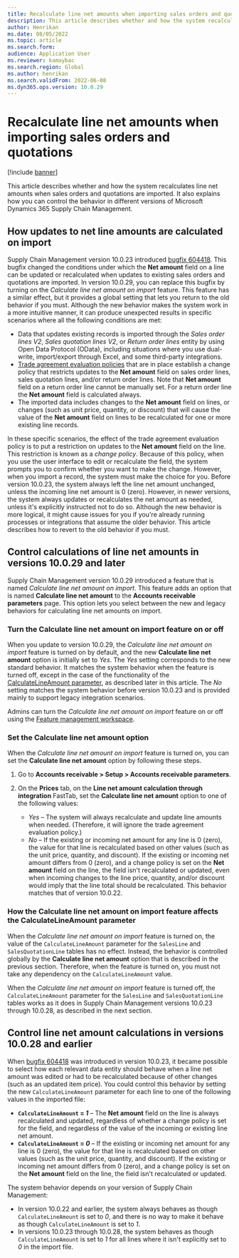 ```yaml
---
title: Recalculate line net amounts when importing sales orders and quotations
description: This article describes whether and how the system recalculates line net amounts when sales orders and quotations are imported. It also explains how you can control the behavior in different versions of Microsoft Dynamics 365 Supply Chain Management.
author: Henrikan
ms.date: 08/05/2022
ms.topic: article
ms.search.form:
audience: Application User
ms.reviewer: kamaybac
ms.search.region: Global
ms.author: henrikan
ms.search.validFrom: 2022-06-08
ms.dyn365.ops.version: 10.0.29
---
```


# Recalculate line net amounts when importing sales orders and quotations

[!include [banner](../includes/banner.md)]

This article describes whether and how the system recalculates line net amounts when sales orders and quotations are imported. It also explains how you can control the behavior in different versions of Microsoft Dynamics 365 Supply Chain Management.

## How updates to net line amounts are calculated on import

Supply Chain Management version 10.0.23 introduced [bugfix 604418](https://fix.lcs.dynamics.com/issue/results/?q=604418). This bugfix changed the conditions under which the **Net amount** field on a line can be updated or recalculated when updates to existing sales orders and quotations are imported. In version 10.0.29, you can replace this bugfix by turning on the *Calculate line net amount on import* feature. This feature has a similar effect, but it provides a global setting that lets you return to the old behavior if you must. Although the new behavior makes the system work in a more intuitive manner, it can produce unexpected results in specific scenarios where all the following conditions are met:

- Data that updates existing records is imported through the *Sales order lines V2*, *Sales quotation lines V2*, or *Return order lines* entity by using Open Data Protocol (OData), including situations where you use dual-write, import/export through Excel, and some third-party integrations.
- [Trade agreement evaluation policies](/dynamicsax-2012/appuser-itpro/trade-agreement-evaluation-policies-white-paper) that are in place establish a change policy that restricts updates to the **Net amount** field on sales order lines, sales quotation lines, and/or return order lines. Note that **Net amount** field on a return order line cannot be manually set. For a return order line the **Net amount** field is calculated always.
- The imported data includes changes to the **Net amount** field on lines, or changes (such as unit price, quantity, or discount) that will cause the value of the **Net amount** field on lines to be recalculated for one or more existing line records.

In these specific scenarios, the effect of the trade agreement evaluation policy is to put a restriction on updates to the **Net amount** field on the line. This restriction is known as a *change policy*. Because of this policy, when you use the user interface to edit or recalculate the field, the system prompts you to confirm whether you want to make the change. However, when you import a record, the system must make the choice for you. Before version 10.0.23, the system always left the line net amount unchanged, unless the incoming line net amount is 0 (zero). However, in newer versions, the system always updates or recalculates the net amount as needed, unless it's explicitly instructed not to do so. Although the new behavior is more logical, it might cause issues for you if you're already running processes or integrations that assume the older behavior. This article describes how to revert to the old behavior if you must.

## Control calculations of line net amounts in versions 10.0.29 and later

Supply Chain Management version 10.0.29 introduced a feature that is named *Calculate line net amount on import*. This feature adds an option that is named **Calculate line net amount** to the **Accounts receivable parameters** page. This option lets you select between the new and legacy behaviors for calculating line net amounts on import.

### Turn the Calculate line net amount on import feature on or off

When you update to version 10.0.29, the *Calculate line net amount on import* feature is turned on by default, and the new **Calculate line net amount** option is initially set to *Yes*. The *Yes* setting corresponds to the new standard behavior. It matches the system behavior when the feature is turned off, except in the case of the functionality of the [CalculateLineAmount parameter](#CalculateLineAmount), as described later in this article. The *No* setting matches the system behavior before version 10.0.23 and is provided mainly to support legacy integration scenarios.

Admins can turn the *Calculate line net amount on import* feature on or off using the [Feature management workspace](../../fin-ops-core/fin-ops/get-started/feature-management/feature-management-overview.md).

### Set the Calculate line net amount option

When the *Calculate line net amount on import* feature is turned on, you can set the **Calculate line net amount** option by following these steps.

1. Go to **Accounts receivable \> Setup \> Accounts receivable parameters**.
1. On the **Prices** tab, on the **Line net amount calculation through integration** FastTab, set the **Calculate line net amount** option to one of the following values:

    - *Yes* – The system will always recalculate and update line amounts when needed. (Therefore, it will ignore the trade agreement evaluation policy.)
    - *No* – If the existing or incoming net amount for any line is 0 (zero), the value for that line is recalculated based on other values (such as the unit price, quantity, and discount). If the existing or incoming net amount differs from 0 (zero), and a change policy is set on the **Net amount** field on the line, the field isn't recalculated or updated, even when incoming changes to the line price, quantity, and/or discount would imply that the line total should be recalculated. This behavior matches that of version 10.0.22.

### <a name="CalculateLineAmount"></a>How the Calculate line net amount on import feature affects the CalculateLineAmount parameter

When the *Calculate line net amount on import* feature is turned on, the value of the `CalculateLineAmount` parameter for the `SalesLine` and `SalesQuotationLine` tables has no effect. Instead, the behavior is controlled globally by the **Calculate line net amount** option that is described in the previous section. Therefore, when the feature is turned on, you must not take any dependency on the `CalculateLineAmount` value.

When the *Calculate line net amount on import* feature is turned off, the `CalculateLineAmount` parameter for the `SalesLine` and `SalesQuotationLine` tables works as it does in Supply Chain Management versions 10.0.23 through 10.0.28, as described in the next section.

## Control line net amount calculations in versions 10.0.28 and earlier

When [bugfix 604418](https://fix.lcs.dynamics.com/issue/results/?q=604418) was introduced in version 10.0.23, it became possible to select how each relevant data entity should behave when a line net amount was edited or had to be recalculated because of other changes (such as an updated item price). You could control this behavior by setting the new `CalculateLineAmount` parameter for each line to one of the following values in the imported file:

- **`CalculateLineAmount` = *1*** – The **Net amount** field on the line is always recalculated and updated, regardless of whether a change policy is set for the field, and regardless of the value of the incoming or existing line net amount.
- **`CalculateLineAmount` = *0*** – If the existing or incoming net amount for any line is 0 (zero), the value for that line is recalculated based on other values (such as the unit price, quantity, and discount). If the existing or incoming net amount differs from 0 (zero), and a change policy is set on the **Net amount** field on the line, the field isn't recalculated or updated.  

The system behavior depends on your version of Supply Chain Management:

- In version 10.0.22 and earlier, the system always behaves as though `CalculateLineAmount` is set to *0*, and there is no way to make it behave as though `CalculateLineAmount` is set to *1*.
- In versions 10.0.23 through 10.0.28, the system behaves as though `CalculateLineAmount` is set to *1* for all lines where it isn't explicitly set to *0* in the import file.
